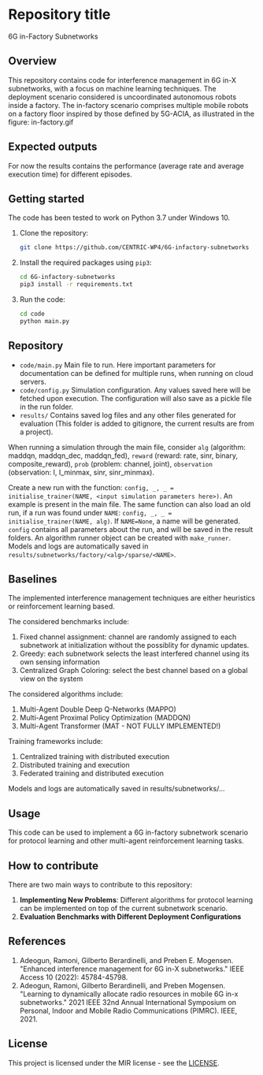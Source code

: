 # Repository title
6G in-Factory Subnetworks


## Overview
This repository contains code for interference management in 6G in-X subnetworks, with a focus on machine learning techniques. The deployment scenario considered is uncoordinated autonomous robots inside a factory. The in-factory scenario comprises multiple mobile robots on a factory floor inspired by those defined by 5G-ACIA, as illustrated in the figure:
in-factory.gif

## Expected outputs

For now the results contains the performance (average rate and average execution time) for different episodes.


## Getting started

The code has been tested to work on Python 3.7 under Windows 10.

1. Clone the repository:
    ```bash
    git clone https://github.com/CENTRIC-WP4/6G-infactory-subnetworks
    ```

2. Install the required packages using `pip3`:
   ```bash
   cd 6G-infactory-subnetworks
   pip3 install -r requirements.txt
   ```

3. Run the code:
    ```bash
    cd code
    python main.py
   ```
## Repository

- `code/main.py` Main file to run. Here important parameters for documentation can be defined for multiple runs, when running on cloud servers.
- `code/config.py` Simulation configuration. Any values saved here will be fetched upon execution. The configuration will also save as a pickle file in the run folder.
- `results/` Contains saved log files and any other files generated for evaluation (This folder is added to gitignore, the current results are from a project).
 
When running a simulation through the main file, consider `alg` (algorithm: maddqn, maddqn_dec, maddqn_fed), `reward` (reward: rate, sinr, binary, composite_reward), `prob` (problem: channel, joint), `observation` (observation: I, I_minmax, sinr, sinr_minmax).

Create a new run with the function: `config, _, _ = initialise_trainer(NAME, <input simulation parameters here>)`. An example is present in the main file. The same function can also load an old run, if a run was found under `NAME`: `config, _, _ = initialise_trainer(NAME, alg)`. If `NAME=None`, a name will be generated. `config` contains all parameters about the run, and will be saved in the result folders. An algorithm runner object can be created with `make_runner`. Models and logs are automatically saved in `results/subnetworks/factory/<alg>/sparse/<NAME>`.


## Baselines

The implemented interference management techniques are either heuristics or reinforcement learning based. 

The considered benchmarks include: 
  1. Fixed channel assignment: channel are randomly assigned to each subnetwork at initialization without the possiblity for dynamic updates. 
  2. Greedy: each subnetwork selects the least interfered channel using its own sensing information
  3. Centralized Graph Coloring: select the best channel based on a global view on the system

The considered algorithms include:
  1. Multi-Agent Double Deep Q-Networks (MAPPO)
  2. Multi-Agent Proximal Policy Optimization (MADDQN)
  3. Multi-Agent Transformer (MAT - NOT FULLY IMPLEMENTED!)

Training frameworks include:
  1. Centralized training with distributed execution
  2. Distributed training and execution
  3. Federated training and distributed execution

Models and logs are automatically saved in results/subnetworks/...

## Usage

This code can be used to implement a 6G in-factory subnetwork scenario for protocol learning and other multi-agent reinforcement learning tasks.


## How to contribute

There are two main ways to contribute to this repository:

1. **Implementing New Problems**: Different algorithms for protocol learning can be implemented on top of the current subnetwork scenario.
2. **Evaluation Benchmarks with Different Deployment Configurations**

## References

1. Adeogun, Ramoni, Gilberto Berardinelli, and Preben E. Mogensen. "Enhanced interference management for 6G in-X subnetworks." IEEE Access 10 (2022): 45784-45798.
2. Adeogun, Ramoni, Gilberto Berardinelli, and Preben Mogensen. "Learning to dynamically allocate radio resources in mobile 6G in-x subnetworks." 2021 IEEE 32nd Annual International Symposium on Personal, Indoor and Mobile Radio Communications (PIMRC). IEEE, 2021.



## License

This project is licensed under the MIR license - see the [LICENSE](https://github.com/CENTRIC-WP4/Multiple-access-with-MuJoCo-robots/blob/main/LICENSE).
